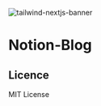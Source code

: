 ![tailwind-nextjs-banner](/public/static/images/twitter-card.png)

# Notion-Blog


## Licence
MIT License
